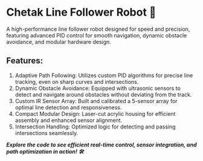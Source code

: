 # Chetak Line Follower Robot 🚀
A high-performance line follower robot designed for speed and precision, featuring advanced PID control for smooth navigation, dynamic obstacle avoidance, and modular hardware design.

## Features:
  1. Adaptive Path Following: Utilizes custom PID algorithms for precise line tracking, even on sharp curves and intersections.
  2. Dynamic Obstacle Avoidance: Equipped with ultrasonic sensors to detect and navigate around obstacles without deviating from the track.
  3. Custom IR Sensor Array: Built and calibrated a 5-sensor array for optimal line detection and responsiveness.
  4. Compact Modular Design: Laser-cut acrylic housing for efficient assembly and enhanced sensor alignment.
  5. Intersection Handling: Optimized logic for detecting and passing intersections seamlessly.

***Explore the code to see efficient real-time control, sensor integration, and path optimization in action! 🛠️***
